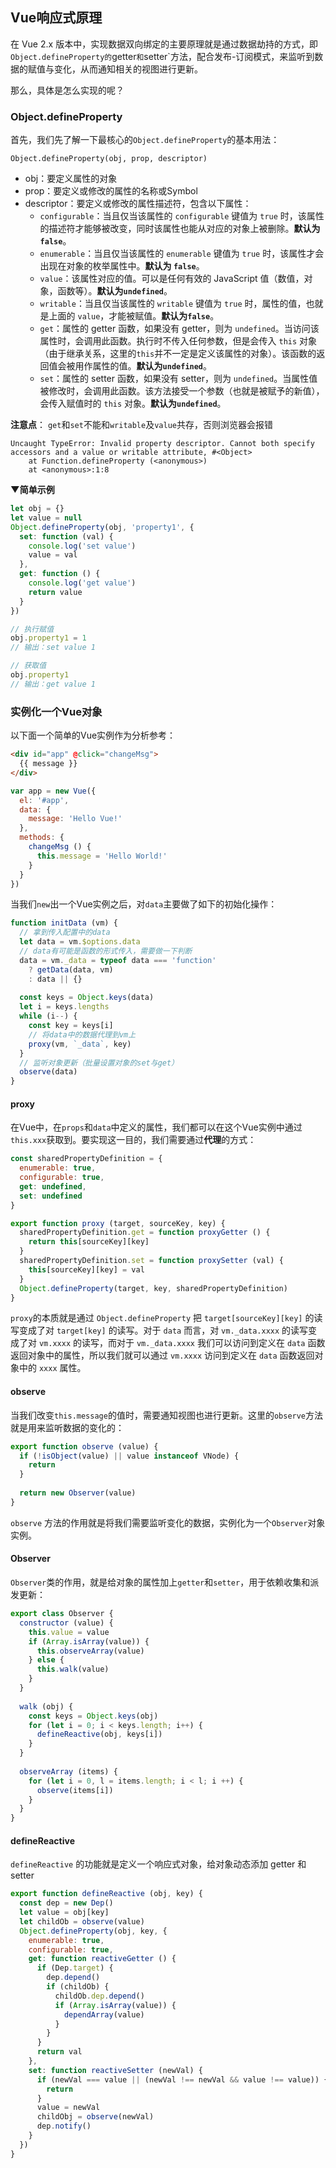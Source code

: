 ## Vue响应式原理

在 Vue 2.x 版本中，实现数据双向绑定的主要原理就是通过数据劫持的方式，即`Object.defineProperty的`getter`和`setter`方法，配合发布-订阅模式，来监听到数据的赋值与变化，从而通知相关的视图进行更新。

那么，具体是怎么实现的呢？

### Object.defineProperty

首先，我们先了解一下最核心的`Object.defineProperty`的基本用法：

```
Object.defineProperty(obj, prop, descriptor)
```

* obj：要定义属性的对象
* prop：要定义或修改的属性的名称或Symbol
* descriptor：要定义或修改的属性描述符，包含以下属性：
  * `configurable`：当且仅当该属性的 `configurable` 键值为 `true` 时，该属性的描述符才能够被改变，同时该属性也能从对应的对象上被删除。**默认为** **`false`**。
  * `enumerable`：当且仅当该属性的 `enumerable` 键值为 `true` 时，该属性才会出现在对象的枚举属性中。**默认为 `false`**。
  * `value`：该属性对应的值。可以是任何有效的 JavaScript 值（数值，对象，函数等）。**默认为`undefined`**。
  * `writable`：当且仅当该属性的 `writable` 键值为 `true` 时，属性的值，也就是上面的 `value`，才能被赋值。**默认为`false`**。
  * `get`：属性的 getter 函数，如果没有 getter，则为 `undefined`。当访问该属性时，会调用此函数。执行时不传入任何参数，但是会传入 `this` 对象（由于继承关系，这里的`this`并不一定是定义该属性的对象）。该函数的返回值会被用作属性的值。**默认为`undefined`**。
  * `set`：属性的 setter 函数，如果没有 setter，则为 `undefined`。当属性值被修改时，会调用此函数。该方法接受一个参数（也就是被赋予的新值），会传入赋值时的 `this` 对象。**默认为`undefined`**。

**注意点**： `get`和`set`不能和`writable`及`value`共存，否则浏览器会报错

```
Uncaught TypeError: Invalid property descriptor. Cannot both specify accessors and a value or writable attribute, #<Object>
    at Function.defineProperty (<anonymous>)
    at <anonymous>:1:8
```

**▼简单示例**

```js
let obj = {}
let value = null
Object.defineProperty(obj, 'property1', {
  set: function (val) {
    console.log('set value')
    value = val
  },
  get: function () {
    console.log('get value')
    return value
  }
})

// 执行赋值
obj.property1 = 1
// 输出：set value 1

// 获取值
obj.property1
// 输出：get value 1
```

### 实例化一个Vue对象

以下面一个简单的Vue实例作为分析参考：

```html
<div id="app" @click="changeMsg">
  {{ message }}
</div>
```

```js
var app = new Vue({
  el: '#app',
  data: {
    message: 'Hello Vue!'
  },
  methods: {
    changeMsg () {
      this.message = 'Hello World!'
    }
  }
})
```

当我们`new`出一个Vue实例之后，对`data`主要做了如下的初始化操作：

```js
function initData (vm) {
  // 拿到传入配置中的data
  let data = vm.$options.data
  // data有可能是函数的形式传入，需要做一下判断
  data = vm._data = typeof data === 'function'
  	? getData(data, vm)
  	: data || {}
  
  const keys = Object.keys(data)
  let i = keys.lengths
  while (i--) {
    const key = keys[i]
    // 将data中的数据代理到vm上
    proxy(vm, `_data`, key)
  }
  // 监听对象更新（批量设置对象的set与get）
  observe(data)
}
```

#### proxy

在Vue中，在`props`和`data`中定义的属性，我们都可以在这个Vue实例中通过`this.xxx`获取到。要实现这一目的，我们需要通过**代理**的方式：

```js
const sharedPropertyDefinition = {
  enumerable: true,
  configurable: true,
  get: undefined,
  set: undefined
}

export function proxy (target, sourceKey, key) {
  sharedPropertyDefinition.get = function proxyGetter () {
    return this[sourceKey][key]
  }
  sharedPropertyDefinition.set = function proxySetter (val) {
    this[sourceKey][key] = val
  }
  Object.defineProperty(target, key, sharedPropertyDefinition)
}
```

`proxy`的本质就是通过 `Object.defineProperty` 把 `target[sourceKey][key]` 的读写变成了对 `target[key]` 的读写。对于 `data` 而言，对 `vm._data.xxxx` 的读写变成了对 `vm.xxxx` 的读写，而对于 `vm._data.xxxx` 我们可以访问到定义在 `data` 函数返回对象中的属性，所以我们就可以通过 `vm.xxxx` 访问到定义在 `data` 函数返回对象中的 `xxxx` 属性。

#### observe

当我们改变`this.message`的值时，需要通知视图也进行更新。这里的`observe`方法就是用来监听数据的变化的：

```js
export function observe (value) {
  if (!isObject(value) || value instanceof VNode) {
    return
  }
  
  return new Observer(value)
}
```

`observe` 方法的作用就是将我们需要监听变化的数据，实例化为一个`Observer`对象实例。

#### Observer

`Observer`类的作用，就是给对象的属性加上`getter`和`setter`，用于依赖收集和派发更新：

```js
export class Observer {
  constructor (value) {
    this.value = value
    if (Array.isArray(value)) {
      this.observeArray(value)
    } else {
      this.walk(value)
    }
  }
  
  walk (obj) {
    const keys = Object.keys(obj)
    for (let i = 0; i < keys.length; i++) {
      defineReactive(obj, keys[i])
    }
  }
  
  observeArray (items) {
    for (let i = 0, l = items.length; i < l; i ++) {
      observe(items[i])
    }
  }
}
```

#### defineReactive

`defineReactive` 的功能就是定义一个响应式对象，给对象动态添加 getter 和 setter

```js
export function defineReactive (obj, key) {
  const dep = new Dep()
  let value = obj[key]
  let childOb = observe(value)
  Object.defineProperty(obj, key, {
    enumerable: true,
    configurable: true,
    get: function reactiveGetter () {
      if (Dep.target) {
        dep.depend()
        if (childOb) {
          childOb.dep.depend()
          if (Array.isArray(value)) {
            dependArray(value)
          }
        }
      }
      return val
    },
    set: function reactiveSetter (newVal) {
      if (newVal === value || (newVal !== newVal && value !== value)) {
        return
      }
      value = newVal
      childObj = observe(newVal)
      dep.notify()
    }
  })
}
```

